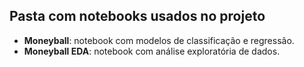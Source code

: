 ## Pasta com notebooks usados no projeto

- **Moneyball**: notebook com modelos de classificação e regressão.
- **Moneyball EDA**: notebook com análise exploratória de dados.
